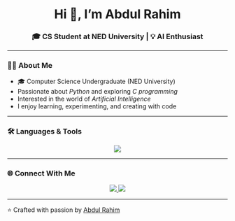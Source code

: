 <!-- Profile README for Abdul Rahim -->

<h1 align="center">Hi 👋, I’m Abdul Rahim</h1>
<h3 align="center">🎓 CS Student at NED University | 💡 AI Enthusiast</h3>

---

### 👨‍💻 About Me
- 🎓 Computer Science Undergraduate (NED University)  
- Passionate about *Python* and exploring *C programming*  
- Interested in the world of *Artificial Intelligence*  
- I enjoy learning, experimenting, and creating with code  

---

### 🛠️ Languages & Tools
<p align="center">
  <img src="https://skillicons.dev/icons?i=python,c,vscode,github" />
</p>

---

### 🌐 Connect With Me
<p align="center">
  <a href="https://www.linkedin.com/in/abdul-rahim-3a1167378" target="_blank">
    <img src="https://img.shields.io/badge/LinkedIn-blue?style=for-the-badge&logo=linkedin" />
  </a>
  <a href="https://github.com/abdulrahim-ai-era" target="_blank">
    <img src="https://img.shields.io/badge/GitHub-black?style=for-the-badge&logo=github" />
  </a>
</p>

---

⭐ Crafted with passion by [Abdul Rahim](https://github.com/abdulrahim-ai-era)
